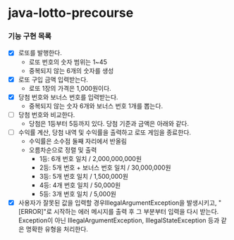 # java-lotto-precourse

### 기능 구현 목록
- [x] 로또를 발행한다.
  - 로또 번호의 숫자 범위는 1~45
  - 중복되지 않는 6개의 숫자를 생성
- [x] 로또 구입 금액 입력받는다.
    - 로또 1장의 가격은 1,000원이다.
- [x] 당첨 번호와 보너스 번호를 입력받는다.
    - 중복되지 않는 숫자 6개와 보너스 번호 1개를 뽑는다.
- [ ] 당첨 번호와 비교한다.
    - 당첨은 1등부터 5등까지 있다. 당첨 기준과 금액은 아래와 같다.
- [ ] 수익률 계산, 당첨 내역 및 수익률을 출력하고 로또 게임을 종료한다.
    - 수익률은 소수점 둘째 자리에서 반올림
    - 오름차순으로 정렬 및 출력
      - 1등: 6개 번호 일치 / 2,000,000,000원
      - 2등: 5개 번호 + 보너스 번호 일치 / 30,000,000원
      - 3등: 5개 번호 일치 / 1,500,000원
      - 4등: 4개 번호 일치 / 50,000원
      - 5등: 3개 번호 일치 / 5,000원
- [x] 사용자가 잘못된 값을 입력할 경우IllegalArgumentException을 발생시키고,
"[ERROR]"로 시작하는 에러 메시지를 출력 후 그 부분부터 입력을 다시 받는다.
Exception이 아닌 IllegalArgumentException, IllegalStateException 등과 같은 명확한 유형을 처리한다.
